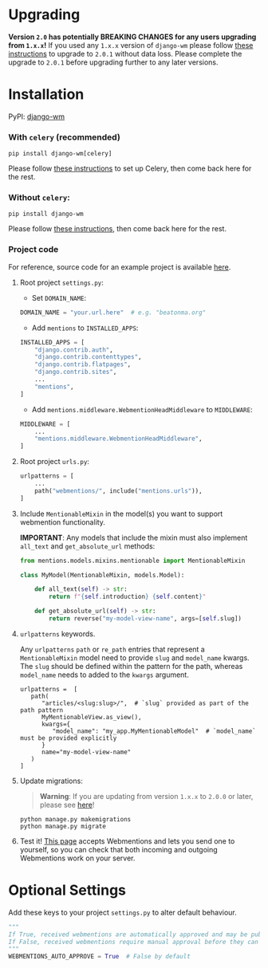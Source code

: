 # Upgrading

**Version `2.0` has potentially BREAKING CHANGES for any users upgrading from `1.x.x`!** If you used any `1.x.x` version of `django-wm` please follow [these instructions](upgrading_to_2.0.md) to upgrade to `2.0.1` without data loss. Please complete the upgrade to `2.0.1` before upgrading further to any later versions.


# Installation

PyPI: [django-wm](https://pypi.org/project/django-wm/)

### With `celery` (recommended)
```pip install django-wm[celery]```

Please follow [these instructions](getting_started_with_celery.md) to set up Celery, then come back here for the rest.

### Without `celery`:
```pip install django-wm```

Please follow [these instructions](getting_started_without_celery.md), then come back here for the rest.


### Project code

For reference, source code for an example project is available [here](https://github.com/beatonma/django-wm-example).

1. Root project `settings.py`:
   - Set `DOMAIN_NAME`:
   ```python
   DOMAIN_NAME = "your.url.here"  # e.g. "beatonma.org"
   ```

   - Add `mentions` to `INSTALLED_APPS`:
    ```python
    INSTALLED_APPS = [
        "django.contrib.auth",
        "django.contrib.contenttypes",
        "django.contrib.flatpages",
        "django.contrib.sites",
        ...
        "mentions",
    ]
    ```

    - Add `mentions.middleware.WebmentionHeadMiddleware` to `MIDDLEWARE`:
    ```python
    MIDDLEWARE = [
        ...
        "mentions.middleware.WebmentionHeadMiddleware",
    ]
    ```


2. Root project `urls.py`:
    ```python
    urlpatterns = [
        ...
        path("webmentions/", include("mentions.urls")),
    ]
   ```


3. Include `MentionableMixin` in the model(s) you want to support webmention functionality.

   **IMPORTANT**: Any models that include the mixin must also implement `all_text` and `get_absolute_url` methods:

   ```python
   from mentions.models.mixins.mentionable import MentionableMixin

   class MyModel(MentionableMixin, models.Model):

       def all_text(self) -> str:
           return f"{self.introduction} {self.content}"

       def get_absolute_url(self) -> str:
           return reverse("my-model-view-name", args=[self.slug])
   ```


4. `urlpatterns` keywords.

   Any `urlpatterns` `path` or `re_path` entries that represent a `MentionableMixin` model need to provide `slug` and `model_name` kwargs. The `slug` should be defined within the pattern for the path, whereas `model_name` needs to added to the `kwargs` argument.
   
   ```djangourlpath
   urlpatterns =  [
      path(
         "articles/<slug:slug>/",  # `slug` provided as part of the path pattern
         MyMentionableView.as_view(),
         kwargs={
            "model_name": "my_app.MyMentionableModel"  # `model_name` must be provided explicitly
         }
         name="my-model-view-name"
      )
   ]
   ```


5. Update migrations:

    > **Warning**: If you are updating from version `1.x.x` to `2.0.0` or later, please see [here](#migration-warning-for-existing-users)!
   
   ```shell
   python manage.py makemigrations
   python manage.py migrate
   ```
   
6. Test it! [This page](https://beatonma.org/webmentions_tester/) accepts Webmentions and lets you send one to yourself, so you can check that both incoming and outgoing Webmentions work on your server.


# Optional Settings

Add these keys to your project `settings.py` to alter default behaviour.

```python
"""
If True, received webmentions are automatically approved and may be publicly visible.
If False, received webmentions require manual approval before they can be made public.
"""
WEBMENTIONS_AUTO_APPROVE = True  # False by default
```
